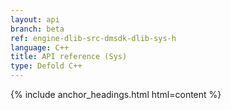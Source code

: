 ```yaml
---
layout: api
branch: beta
ref: engine-dlib-src-dmsdk-dlib-sys-h
language: C++
title: API reference (Sys)
type: Defold C++
---
```

{% include anchor_headings.html html=content %}